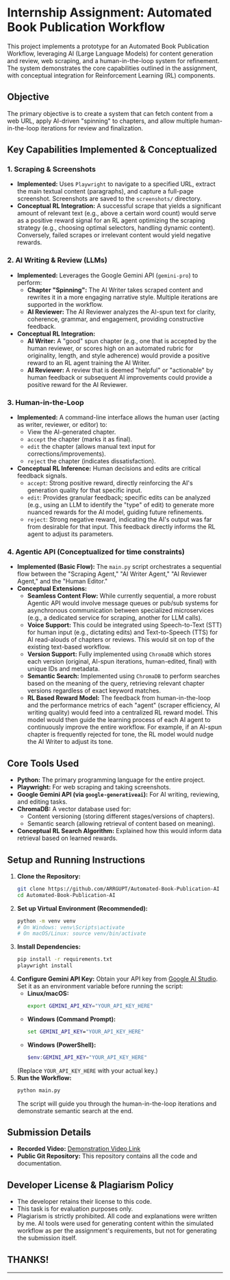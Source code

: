 # Internship Assignment: Automated Book Publication Workflow

This project implements a prototype for an Automated Book Publication Workflow, leveraging AI (Large Language Models) for content generation and review, web scraping, and a human-in-the-loop system for refinement. The system demonstrates the core capabilities outlined in the assignment, with conceptual integration for Reinforcement Learning (RL) components.

## Objective

The primary objective is to create a system that can fetch content from a web URL, apply AI-driven "spinning" to chapters, and allow multiple human-in-the-loop iterations for review and finalization.

## Key Capabilities Implemented & Conceptualized

### 1. Scraping & Screenshots
- **Implemented:** Uses `Playwright` to navigate to a specified URL, extract the main textual content (paragraphs), and capture a full-page screenshot. Screenshots are saved to the `screenshots/` directory.
- **Conceptual RL Integration:** A successful scrape that yields a significant amount of relevant text (e.g., above a certain word count) would serve as a positive reward signal for an RL agent optimizing the scraping strategy (e.g., choosing optimal selectors, handling dynamic content). Conversely, failed scrapes or irrelevant content would yield negative rewards.

### 2. AI Writing & Review (LLMs)
- **Implemented:** Leverages the Google Gemini API (`gemini-pro`) to perform:
    - **Chapter "Spinning":** The AI Writer takes scraped content and rewrites it in a more engaging narrative style. Multiple iterations are supported in the workflow.
    - **AI Reviewer:** The AI Reviewer analyzes the AI-spun text for clarity, coherence, grammar, and engagement, providing constructive feedback.
- **Conceptual RL Integration:**
    - **AI Writer:** A "good" spun chapter (e.g., one that is accepted by the human reviewer, or scores high on an automated rubric for originality, length, and style adherence) would provide a positive reward to an RL agent training the AI Writer.
    - **AI Reviewer:** A review that is deemed "helpful" or "actionable" by human feedback or subsequent AI improvements could provide a positive reward for the AI Reviewer.

### 3. Human-in-the-Loop
- **Implemented:** A command-line interface allows the human user (acting as writer, reviewer, or editor) to:
    - View the AI-generated chapter.
    - `accept` the chapter (marks it as final).
    - `edit` the chapter (allows manual text input for corrections/improvements).
    - `reject` the chapter (indicates dissatisfaction).
- **Conceptual RL Inference:** Human decisions and edits are critical feedback signals.
    - `accept`: Strong positive reward, directly reinforcing the AI's generation quality for that specific input.
    - `edit`: Provides granular feedback; specific edits can be analyzed (e.g., using an LLM to identify the "type" of edit) to generate more nuanced rewards for the AI model, guiding future refinements.
    - `reject`: Strong negative reward, indicating the AI's output was far from desirable for that input. This feedback directly informs the RL agent to adjust its parameters.

### 4. Agentic API (Conceptualized for time constraints)
- **Implemented (Basic Flow):** The `main.py` script orchestrates a sequential flow between the "Scraping Agent," "AI Writer Agent," "AI Reviewer Agent," and the "Human Editor."
- **Conceptual Extensions:**
    - **Seamless Content Flow:** While currently sequential, a more robust Agentic API would involve message queues or pub/sub systems for asynchronous communication between specialized microservices (e.g., a dedicated service for scraping, another for LLM calls).
    - **Voice Support:** This could be integrated using Speech-to-Text (STT) for human input (e.g., dictating edits) and Text-to-Speech (TTS) for AI read-alouds of chapters or reviews. This would sit on top of the existing text-based workflow.
    - **Version Support:** Fully implemented using `ChromaDB` which stores each version (original, AI-spun iterations, human-edited, final) with unique IDs and metadata.
    - **Semantic Search:** Implemented using `ChromaDB` to perform searches based on the meaning of the query, retrieving relevant chapter versions regardless of exact keyword matches.
    - **RL Based Reward Model:** The feedback from human-in-the-loop and the performance metrics of each "agent" (scraper efficiency, AI writing quality) would feed into a centralized RL reward model. This model would then guide the learning process of each AI agent to continuously improve the entire workflow. For example, if an AI-spun chapter is frequently rejected for tone, the RL model would nudge the AI Writer to adjust its tone.

## Core Tools Used

- **Python:** The primary programming language for the entire project.
- **Playwright:** For web scraping and taking screenshots.
- **Google Gemini API (via `google-generativeai`):** For AI writing, reviewing, and editing tasks.
- **ChromaDB:** A vector database used for:
    - Content versioning (storing different stages/versions of chapters).
    - Semantic search (allowing retrieval of content based on meaning).
- **Conceptual RL Search Algorithm:** Explained how this would inform data retrieval based on learned rewards.

## Setup and Running Instructions

1.  **Clone the Repository:**
    ```bash
    git clone https://github.com/ARRGUPT/Automated-Book-Publication-AI
    cd Automated-Book-Publication-AI
    ```
2.  **Set up Virtual Environment (Recommended):**
    ```bash
    python -m venv venv
    # On Windows: venv\Scripts\activate
    # On macOS/Linux: source venv/bin/activate
    ```
3.  **Install Dependencies:**
    ```bash
    pip install -r requirements.txt
    playwright install
    ```
4.  **Configure Gemini API Key:**
    Obtain your API key from [Google AI Studio](https://aistudio.google.com/).
    Set it as an environment variable before running the script:
    - **Linux/macOS:**
        ```bash
        export GEMINI_API_KEY="YOUR_API_KEY_HERE"
        ```
    - **Windows (Command Prompt):**
        ```cmd
        set GEMINI_API_KEY="YOUR_API_KEY_HERE"
        ```
    - **Windows (PowerShell):**
        ```powershell
        $env:GEMINI_API_KEY="YOUR_API_KEY_HERE"
        ```
    (Replace `YOUR_API_KEY_HERE` with your actual key.)
5.  **Run the Workflow:**
    ```bash
    python main.py
    ```
    The script will guide you through the human-in-the-loop iterations and demonstrate semantic search at the end.

## Submission Details

- **Recorded Video:** [Demonstration Video Link](https://youtu.be/1ikmzjTAjr8)
- **Public Git Repository:** This repository contains all the code and documentation.

## Developer License & Plagiarism Policy

- The developer retains their license to this code.
- This task is for evaluation purposes only.
- Plagiarism is strictly prohibited. All code and explanations were written by me. AI tools were used for generating content within the simulated workflow as per the assignment's requirements, but not for generating the submission itself.

## THANKS!

---